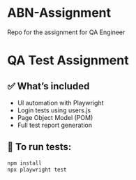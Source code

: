 # ABN-Assignment
Repo for the assignment for QA Engineer

# QA Test Assignment

## ✅ What’s included

- UI automation with Playwright
- Login tests using users.js
- Page Object Model (POM)
- Full test report generation

## 🧪 To run tests:

```bash
npm install
npx playwright test

